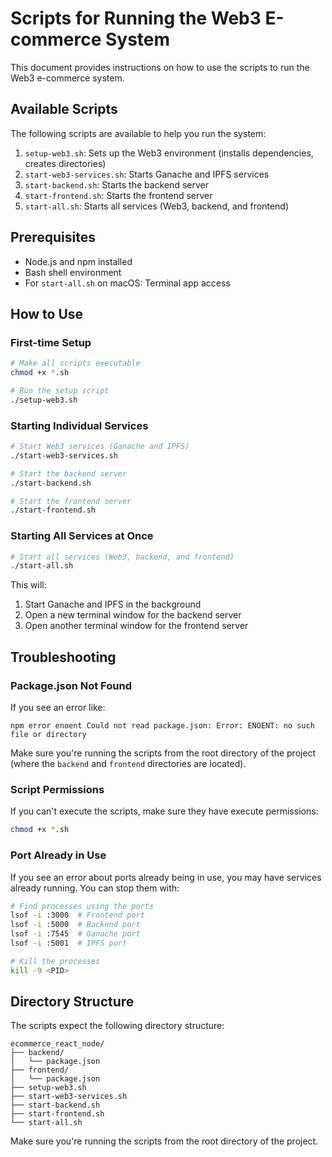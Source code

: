 # Scripts for Running the Web3 E-commerce System

This document provides instructions on how to use the scripts to run the Web3 e-commerce system.

## Available Scripts

The following scripts are available to help you run the system:

1. `setup-web3.sh`: Sets up the Web3 environment (installs dependencies, creates directories)
2. `start-web3-services.sh`: Starts Ganache and IPFS services
3. `start-backend.sh`: Starts the backend server
4. `start-frontend.sh`: Starts the frontend server
5. `start-all.sh`: Starts all services (Web3, backend, and frontend)

## Prerequisites

- Node.js and npm installed
- Bash shell environment
- For `start-all.sh` on macOS: Terminal app access

## How to Use

### First-time Setup

```bash
# Make all scripts executable
chmod +x *.sh

# Run the setup script
./setup-web3.sh
```

### Starting Individual Services

```bash
# Start Web3 services (Ganache and IPFS)
./start-web3-services.sh

# Start the backend server
./start-backend.sh

# Start the frontend server
./start-frontend.sh
```

### Starting All Services at Once

```bash
# Start all services (Web3, backend, and frontend)
./start-all.sh
```

This will:
1. Start Ganache and IPFS in the background
2. Open a new terminal window for the backend server
3. Open another terminal window for the frontend server

## Troubleshooting

### Package.json Not Found

If you see an error like:
```
npm error enoent Could not read package.json: Error: ENOENT: no such file or directory
```

Make sure you're running the scripts from the root directory of the project (where the `backend` and `frontend` directories are located).

### Script Permissions

If you can't execute the scripts, make sure they have execute permissions:
```bash
chmod +x *.sh
```

### Port Already in Use

If you see an error about ports already being in use, you may have services already running. You can stop them with:
```bash
# Find processes using the ports
lsof -i :3000  # Frontend port
lsof -i :5000  # Backend port
lsof -i :7545  # Ganache port
lsof -i :5001  # IPFS port

# Kill the processes
kill -9 <PID>
```

## Directory Structure

The scripts expect the following directory structure:
```
ecommerce_react_node/
├── backend/
│   └── package.json
├── frontend/
│   └── package.json
├── setup-web3.sh
├── start-web3-services.sh
├── start-backend.sh
├── start-frontend.sh
└── start-all.sh
```

Make sure you're running the scripts from the root directory of the project. 